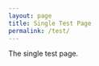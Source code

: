 ```yaml
---
layout: page
title: Single Test Page
permalink: /test/
---
```

<link href="{{ site.baseurl }}/css/style.css" rel="stylesheet" type="text/css">
The single test page.
<script src="https://code.jquery.com/jquery-3.3.1.min.js" integrity="sha256-FgpCb/KJQlLNfOu91ta32o/NMZxltwRo8QtmkMRdAu8=" crossorigin="anonymous"></script>
<script src="https://cdnjs.cloudflare.com/ajax/libs/showdown/1.8.6/showdown.min.js"></script>
<script src="https://cdn.jsdelivr.net/npm/js-cookie@2/src/js.cookie.min.js"></script>
<script src="{{ site.baseurl }}/js/comment.js"></script>
<script src="{{ site.baseurl }}/js/util.js"></script>
<script type="text/javascript">
var getUserCallback = function (data) {Util.showForm(data, 1);}
var initCallback = function(){ GithubComments.User.Get(getUserCallback);};
GithubComments.Init("JiYouMCC", "git-comment", "ca1f2f2f0b71983065c5", "48f6a24d710cc1012011fce5824f89a26fc49970", initCallback);
GithubComments.Comments.Get(1, Util.showComments);
</script>
<div id="comments_form"></div>
<div id="comments"></div>
